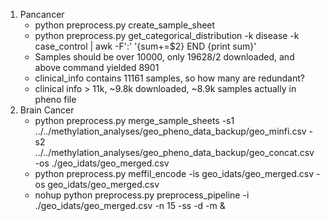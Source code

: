 1. Pancancer  
    * python preprocess.py create_sample_sheet  
    * python preprocess.py get_categorical_distribution -k disease -k case_control | awk -F':' '{sum+=$2} END {print sum}'
    * Samples should be over 10000, only 19628/2 downloaded, and above command yielded 8901
    * clinical_info contains 11161 samples, so how many are redundant?
    * clinical info > 11k, ~9.8k downloaded, ~8.9k samples actually in pheno file
2. Brain Cancer
    * python preprocess.py merge_sample_sheets -s1 ../../methylation_analyses/geo_pheno_data_backup/geo_minfi.csv -s2 ../../methylation_analyses/geo_pheno_data_backup/geo_concat.csv -os ./geo_idats/geo_merged.csv  
    * python preprocess.py meffil_encode -is geo_idats/geo_merged.csv -os geo_idats/geo_merged.csv
    * nohup python preprocess.py preprocess_pipeline -i ./geo_idats/geo_merged.csv -n 15 -ss -d -m &

